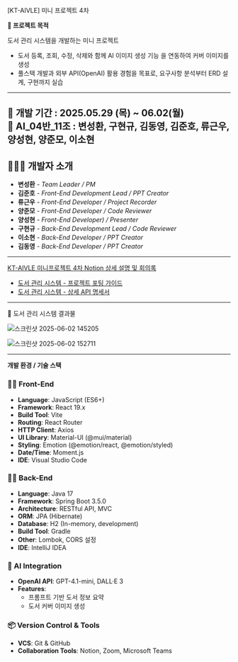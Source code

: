 [KT-AIVLE] 미니 프로젝트 4차 

**📝 프로젝트 목적** 

도서 관리 시스템을 개발하는 미니 프로젝트  
- 도서 등록, 조회, 수정, 삭제와 함께 AI 이미지 생성 기능 을 연동하여 커버 이미지를 생성
- 풀스택 개발과 외부 API(OpenAI) 활용 경험을 목표로, 요구사항 분석부터 ERD 설계, 구현까지 실습

---
📅 개발 기간 : 2025.05.29 (목) ~ 06.02(월)  
👥 AI_04반_11조 : 변성환, 구현규, 김동영, 김준호, 류근우, 양성현, 양준모, 이소현  
---
🧑‍🤝‍🧑 개발자 소개
---
- **변성환** - _Team Leader / PM_
- **김준호** - _Front-End Development Lead / PPT Creator_
- **류근우** - _Front-End Developer / Project Recorder_
- **양준모** - _Front-End Developer / Code Reviewer_
- **양성현** - _Front-End Developer) / Presenter_
- **구현규** - _Back-End Development Lead / Code Reviewer_
- **이소현** - _Back-End Developer / PPT Creator_
- **김동영** - _Back-End Developer / PPT Creator_
---
[KT-AIVLE 미니프로젝트 4차 Notion 상세 설명 및 회의록](https://www.notion.so/KT-AIVLE-4-1f8d02208fab80248207e20fb64d51df)  
- [도서 관리 시스템 - 프로젝트 포팅 가이드](https://www.notion.so/206d02208fab80578d09e07158b42d2f)  
- [도서 관리 시스템 - 상세 API 명세서](https://www.notion.so/API-203d02208fab801e85ffc0868f606468)  
---
📝 도서 관리 시스템 결과물

![스크린샷 2025-06-02 145205](https://github.com/user-attachments/assets/e83a36dd-fcb5-48da-ba2c-ddee1ea0440f)

![스크린샷 2025-06-02 152711](https://github.com/user-attachments/assets/1f0b6308-f12b-4c46-8bdf-a490ed0cb69a)

---

**개발 환경 / 기술 스택**

### 👨‍💻 Front-End

- **Language**: JavaScript (ES6+)
- **Framework**: React 19.x
- **Build Tool**: Vite
- **Routing**: React Router
- **HTTP Client**: Axios
- **UI Library**: Material-UI (@mui/material)
- **Styling**: Emotion (@emotion/react, @emotion/styled)
- **Date/Time**: Moment.js
- **IDE**: Visual Studio Code

### 👨‍💻 Back-End

- **Language**: Java 17
- **Framework**: Spring Boot 3.5.0
- **Architecture**: RESTful API, MVC
- **ORM**: JPA (Hibernate)
- **Database**: H2 (In-memory, development)
- **Build Tool**: Gradle
- **Other**: Lombok, CORS 설정
- **IDE**: IntelliJ IDEA

### 🤖 AI Integration

- **OpenAI API**: GPT-4.1-mini, DALL·E 3
- **Features**:
    - 프롬프트 기반 도서 정보 요약
    - 도서 커버 이미지 생성

### 📦 Version Control & Tools

- **VCS**: Git & GitHub
- **Collaboration Tools**: Notion, Zoom, Microsoft Teams
